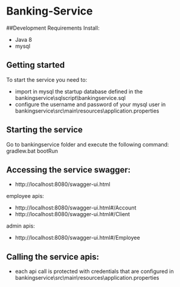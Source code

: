 # Banking-Service

##Development Requirements
Install:
- Java 8
- mysql 

## Getting started
To start the service you need to:
- import in mysql the startup database defined in the bankingservice\sqlscript\bankingservice.sql
- configure the username and password of your mysql user in bankingservice\src\main\resources\application.properties

## Starting the service
Go to bankingservice folder and execute the following command: 
gradlew.bat bootRun

## Accessing the service swagger:
- http://localhost:8080/swagger-ui.html

employee apis: 
- http://localhost:8080/swagger-ui.html#/Account
- http://localhost:8080/swagger-ui.html#/Client

admin apis:
- http://localhost:8080/swagger-ui.html#/Employee

## Calling the service apis:
- each api call is protected with credentials that are configured in bankingservice\src\main\resources\application.properties

